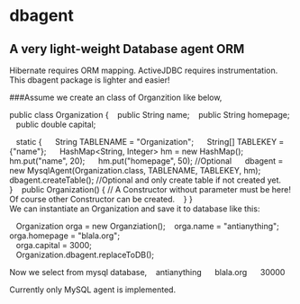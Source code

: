 # dbagent
## A very light-weight Database agent ORM

Hibernate requires ORM mapping. ActiveJDBC requires instrumentation. This dbagent package is lighter and easier!

###Assume we create an class of Organzition like below,

public class Organization { 
&nbsp;&nbsp;    public String name;
&nbsp;&nbsp;    public String homepage;
&nbsp;&nbsp;    public double capital;

&nbsp;&nbsp;  static {
&nbsp;&nbsp;&nbsp;&nbsp;        String TABLENAME = "Organization";
&nbsp;&nbsp;&nbsp;&nbsp;        String[] TABLEKEY = {"name"};
&nbsp;&nbsp;&nbsp;&nbsp;        HashMap<String, Integer> hm = new HashMap();
&nbsp;&nbsp;&nbsp;&nbsp;        hm.put("name", 20);
&nbsp;&nbsp;&nbsp;&nbsp;        hm.put("homepage", 50); //Optional
&nbsp;&nbsp;&nbsp;&nbsp;        dbagent = new MysqlAgent(Organization.class, TABLENAME, TABLEKEY, hm);
&nbsp;&nbsp;&nbsp;&nbsp;        dbagent.createTable(); //Optional and only create table if not created yet.
&nbsp;&nbsp;  }
&nbsp;&nbsp;  public Organization() { // A Constructor without parameter must be here! Of course other Constructor can be created.
&nbsp;&nbsp;  }
}  
We can instantiate an Organization and save it to database like this:

&nbsp;&nbsp;  Organization orga = new Organziation();
&nbsp;&nbsp;    orga.name = "antianything";
&nbsp;&nbsp;    orga.homepage = "blala.org";<br/>
&nbsp;&nbsp;    orga.capital = 3000;<br/>
&nbsp;&nbsp;    Organization.dbagent.replaceToDB();<br/>

Now we select from mysql database,
&nbsp;&nbsp;    antianything    &nbsp;&nbsp;&nbsp;&nbsp; blala.org   &nbsp;&nbsp;&nbsp;&nbsp; 30000

Currently only MySQL agent is implemented.
